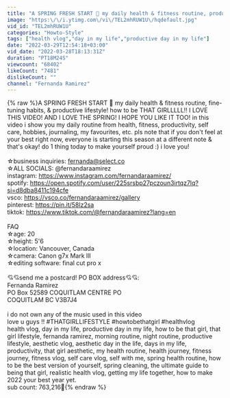 ```yaml
---
title: "A SPRING FRESH START 🌱 my daily health & fitness routine, productive habits & 'that girl' lifestyle!"
image: "https:\/\/i.ytimg.com\/vi\/TEL2mhRUW1U\/hqdefault.jpg"
vid_id: "TEL2mhRUW1U"
categories: "Howto-Style"
tags: ["health vlog","day in my life","productive day in my life"]
date: "2022-03-29T12:54:18+03:00"
vid_date: "2022-03-28T18:13:31Z"
duration: "PT18M24S"
viewcount: "68402"
likeCount: "7481"
dislikeCount: ""
channel: "Fernanda Ramirez"
---
```

{% raw %}A SPRING FRESH START 🌱 my daily health &amp; fitness routine, fine-tuning habits, &amp; productive lifestyle! how to be THAT GIRLLLLL!! I LOVE THIS VIDEO! AND I LOVE THE SPRING! I HOPE YOU LIKE IT TOO! in this video i show you my daily routine from health, fitness, productivity, self care, hobbies, journaling, my favourites, etc. pls note that if you don't feel at your best right now, everyone is starting this season at a different note &amp; that's okay! do 1 thing today to make yourself proud :) i love you!<br /><br />☆business inquiries: fernanda@select.co<br />☆ALL SOCIALS: @fernandaraamirez<br />instagram: <a rel="nofollow" target="blank" href="https://www.instagram.com/fernandaraamirez/">https://www.instagram.com/fernandaraamirez/</a><br />spotify: <a rel="nofollow" target="blank" href="https://open.spotify.com/user/225srsbp27pczoun3irtqz7lq?si=d8dba8411c194cfe">https://open.spotify.com/user/225srsbp27pczoun3irtqz7lq?si=d8dba8411c194cfe</a><br />vsco: <a rel="nofollow" target="blank" href="https://vsco.co/fernandaraamirez/gallery">https://vsco.co/fernandaraamirez/gallery</a><br />pinterest: <a rel="nofollow" target="blank" href="https://pin.it/58lz2sa">https://pin.it/58lz2sa</a><br />tiktok: <a rel="nofollow" target="blank" href="https://www.tiktok.com/@fernandaraamirez?lang=en">https://www.tiktok.com/@fernandaraamirez?lang=en</a><br /><br />FAQ<br />☆age: 20<br />☆height: 5'6<br />☆location: Vancouver, Canada<br />☆camera: Canon g7x Mark llI <br />☆editing software: final cut pro x<br /><br />💘💘send me a postcard! PO BOX address💘💘:<br />Fernanda Ramirez<br />PO Box 52589 COQUITLAM CENTRE PO<br />COQUITLAM BC V3B7J4<br /><br />i do not own any of the music used in this video<br />love u guys !! #THATGIRLLIFESTYLE #howtobethatgirl #healthvlog<br />health vlog, day in my life, productive day in my life, how to be that girl, that girl lifestyle, fernanda ramirez, morning routine, night routine, productive lifestyle, aesthetic vlog, aesthetic day in the life, days in my life, productivity, that girl aesthetic, my health routine, health journey, fitness journey, fitness vlog, self care vlog, self with me, spring health routine, how to be the best version of yourself, spring cleaning, the ultimate guide to being that girl, realistic health vlog, getting my life together, how to make 2022 your best year yet.<br />sub count: 763,216🦋{% endraw %}
